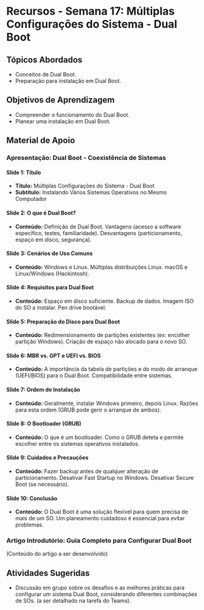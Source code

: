 # Recursos - Semana 17: Múltiplas Configurações do Sistema - Dual Boot

## Tópicos Abordados
*   Conceitos de Dual Boot.
*   Preparação para instalação em Dual Boot.

## Objetivos de Aprendizagem
*   Compreender o funcionamento do Dual Boot.
*   Planear uma instalação em Dual Boot.

## Material de Apoio

### Apresentação: Dual Boot - Coexistência de Sistemas

#### Slide 1: Título
*   **Título:** Múltiplas Configurações do Sistema - Dual Boot
*   **Subtítulo:** Instalando Vários Sistemas Operativos no Mesmo Computador

#### Slide 2: O que é Dual Boot?
*   **Conteúdo:** Definição de Dual Boot. Vantagens (acesso a software específico, testes, familiaridade). Desvantagens (particionamento, espaço em disco, segurança).

#### Slide 3: Cenários de Uso Comuns
*   **Conteúdo:** Windows e Linux. Múltiplas distribuições Linux. macOS e Linux/Windows (Hackintosh).

#### Slide 4: Requisitos para Dual Boot
*   **Conteúdo:** Espaço em disco suficiente. Backup de dados. Imagem ISO do SO a instalar. Pen drive bootável.

#### Slide 5: Preparação do Disco para Dual Boot
*   **Conteúdo:** Redimensionamento de partições existentes (ex: encolher partição Windows). Criação de espaço não alocado para o novo SO.

#### Slide 6: MBR vs. GPT e UEFI vs. BIOS
*   **Conteúdo:** A importância da tabela de partições e do modo de arranque (UEFI/BIOS) para o Dual Boot. Compatibilidade entre sistemas.

#### Slide 7: Ordem de Instalação
*   **Conteúdo:** Geralmente, instalar Windows primeiro, depois Linux. Razões para esta ordem (GRUB pode gerir o arranque de ambos).

#### Slide 8: O Bootloader (GRUB)
*   **Conteúdo:** O que é um bootloader. Como o GRUB deteta e permite escolher entre os sistemas operativos instalados.

#### Slide 9: Cuidados e Precauções
*   **Conteúdo:** Fazer backup antes de qualquer alteração de particionamento. Desativar Fast Startup no Windows. Desativar Secure Boot (se necessário).

#### Slide 10: Conclusão
*   **Conteúdo:** O Dual Boot é uma solução flexível para quem precisa de mais de um SO. Um planeamento cuidadoso é essencial para evitar problemas.

### Artigo Introdutório: Guia Completo para Configurar Dual Boot

(Conteúdo do artigo a ser desenvolvido)

## Atividades Sugeridas
*   Discussão em grupo sobre os desafios e as melhores práticas para configurar um sistema Dual Boot, considerando diferentes combinações de SOs. (a ser detalhado na tarefa do Teams).

